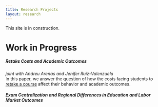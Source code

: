 ```yaml
---
title: Research Projects
layout: research
---
```


This site is in construction.

# Work in Progress

##### <b>Retake Costs and Academic Outcomes</b>
<i>joint with Andreu Arenas and Jenifer Ruiz-Valenzuela</i> </br>
In this paper, we answer the question of how the costs facing students to <u>retake a course</u> affect their behavior and academic outcomes. 




##### <b>Exam Centralization and Regional Differences in Education and Labor Market Outcomes</b>
